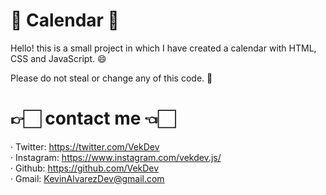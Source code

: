 # 📆 Calendar 📆

Hello! this is a small project in which I have created a calendar with HTML, CSS and JavaScript. 😄

Please do not steal or change any of this code. 🔎

# 👉🏻 contact me 👈🏻

· Twitter: https://twitter.com/VekDev <br/>
· Instagram: https://www.instagram.com/vekdev.js/ <br/>
· Github: https://github.com/VekDev <br/>
· Gmail: KevinAlvarezDev@gmail.com <br/>


